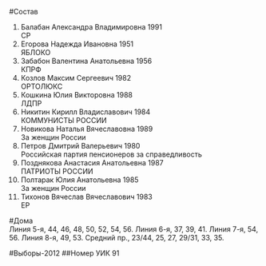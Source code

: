#Состав
1. Балабан Александра Владимировна 1991   
    СР
2. Егорова Надежда Ивановна 1951   
    ЯБЛОКО
3. Забабон Валентина Анатольевна 1956   
    КПРФ
4. Козлов Максим Сергеевич 1982   
    ОРТОЛЮКС
5. Кошкина Юлия Викторовна 1988   
    ЛДПР
6. Никитин Кирилл Владиславович 1984   
    КОММУНИСТЫ РОССИИ
7. Новикова Наталья Вячеславовна 1989   
    За женщин России
8. Петров Дмитрий Валерьевич 1980   
    Российская партия пенсионеров за справедливость
9. Позднякова Анастасия Анатольевна 1987   
    ПАТРИОТЫ РОССИИ
10. Полтарак Юлия Анатольевна 1985   
    За женщин России
11. Тихонов Вячеслав Вячеславович 1983   
    ЕР

#Дома  
Линия  5-я,     44, 46, 48, 50, 52, 54, 56. Линия  6-я,     37, 39, 41. Линия  7-я,     54, 56. Линия  8-я,     49, 53. Средний пр.,     23/44, 25, 27, 29/31, 33, 35.

#Выборы-2012
##Номер УИК
91
